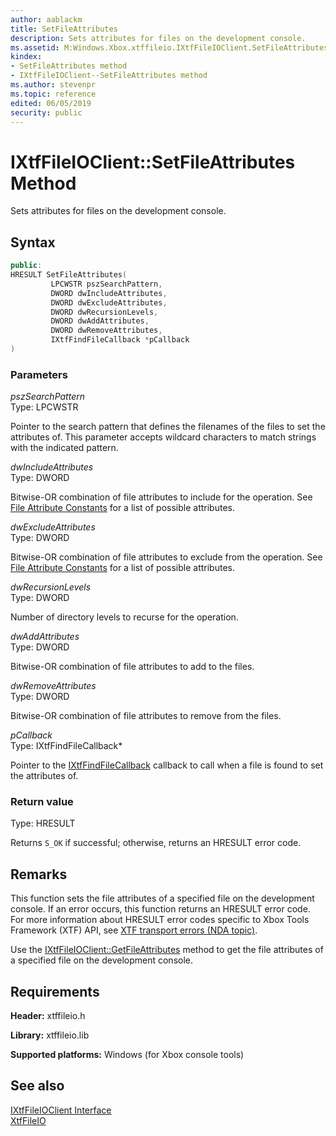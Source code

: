 ```yaml
---
author: aablackm
title: SetFileAttributes
description: Sets attributes for files on the development console.
ms.assetid: M:Windows.Xbox.xtffileio.IXtfFileIOClient.SetFileAttributes(LPCWSTR,DWORD,DWORD,DWORD,DWORD,DWORD,IXtfFindFileCallback)
kindex:
- SetFileAttributes method
- IXtfFileIOClient--SetFileAttributes method
ms.author: stevenpr
ms.topic: reference
edited: 06/05/2019
security: public
---
```


# IXtfFileIOClient::SetFileAttributes Method
  
Sets attributes for files on the development console.  
  
<a id="syntaxSection"></a>
  
## Syntax
  
```cpp
public:
HRESULT SetFileAttributes(
         LPCWSTR pszSearchPattern,
         DWORD dwIncludeAttributes,
         DWORD dwExcludeAttributes,
         DWORD dwRecursionLevels,
         DWORD dwAddAttributes,
         DWORD dwRemoveAttributes,
         IXtfFindFileCallback *pCallback
)  
```
  
<a id="parametersSection"></a>
  
### Parameters
  
*pszSearchPattern*  
Type: LPCWSTR  
  
Pointer to the search pattern that defines the filenames of the files to set the attributes of. This parameter accepts wildcard characters to match strings with the indicated pattern.  
  
*dwIncludeAttributes*  
Type: DWORD  
  
Bitwise-OR combination of file attributes to include for the operation. See [File Attribute Constants](https://msdn.microsoft.com/library/windows/desktop/gg258117(v=vs.85).aspx) for a list of possible attributes.  
  
*dwExcludeAttributes*  
Type: DWORD  
  
Bitwise-OR combination of file attributes to exclude from the operation. See [File Attribute Constants](https://msdn.microsoft.com/library/windows/desktop/gg258117(v=vs.85).aspx) for a list of possible attributes.  
  
*dwRecursionLevels*  
Type: DWORD  
  
Number of directory levels to recurse for the operation.  
  
*dwAddAttributes*  
Type: DWORD  
  
Bitwise-OR combination of file attributes to add to the files.  
  
*dwRemoveAttributes*  
Type: DWORD  
  
Bitwise-OR combination of file attributes to remove from the files.  
  
*pCallback*  
Type: IXtfFindFileCallback\*  
  
Pointer to the [IXtfFindFileCallback](../../IXtfFindFileCallback/ixtffindfilecallback-xtffileio-xbox-microsoft-t.md) callback to call when a file is found to set the attributes of.  
  
<a id="retvalSection"></a>
  
### Return value
  
Type: HRESULT  
  
Returns `S_OK` if successful; otherwise, returns an HRESULT error code.  
  
<a id="remarksSection"></a>
  
## Remarks
  
This function sets the file attributes of a specified file on the development console. If an error occurs, this function returns an HRESULT error code. For more information about HRESULT error codes specific to Xbox Tools Framework (XTF) API, see [XTF transport errors (NDA topic)](../../../../../../../tools-console/xbox-tools-and-apis/commandlinetools/xtf-transport-errors.md).  
  
Use the [IXtfFileIOClient::GetFileAttributes](setfileattributes-ixtffileioclient-xtffileio-xbox-microsoft-m.md) method to get the file attributes of a specified file on the development console.  
  
<a id="requirementsSection"></a>
  
## Requirements
  
**Header:** xtffileio.h  
  
**Library:** xtffileio.lib  
  
**Supported platforms:** Windows (for Xbox console tools)  
  
<a id="seealsoSection"></a>
  
## See also
  
[IXtfFileIOClient Interface](../ixtffileioclient-xtffileio-xbox-microsoft-t.md)  
[XtfFileIO](../../../xtffileio-xbox-microsoft-n.md)  
  